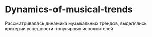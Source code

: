 # Dynamics-of-musical-trends
Рассматривалась динамика музыкальных трендов, выделялись критерии успешности популярных исполнителей 
